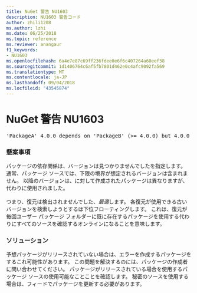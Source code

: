 ```yaml
---
title: NuGet 警告 NU1603
description: NU1603 警告コード
author: zhili1208
ms.author: lzhi
ms.date: 06/25/2018
ms.topic: reference
ms.reviewer: anangaur
f1_keywords:
- NU1603
ms.openlocfilehash: 6a4e7e87c69ff236fdee0e6f6c407264a60eef38
ms.sourcegitcommit: 1d1406764c6af5fb7801d462e0c4afc9092fa569
ms.translationtype: MT
ms.contentlocale: ja-JP
ms.lasthandoff: 09/04/2018
ms.locfileid: "43545874"
---
```

# <a name="nuget-warning-nu1603"></a>NuGet 警告 NU1603

<pre>'PackageA' 4.0.0 depends on 'PackageB' (>= 4.0.0) but 4.0.0 was not found. An approximate best match of 5.0.0 was resolved.</pre>

### <a name="issue"></a>懸案事項

パッケージの依存関係は、バージョンは見つかりませんでしたを指定します。 通常、パッケージ ソースでは、下限の境界が想定されるバージョンは含まれません。 以降のバージョンは、に対して作成されたパッケージは異なりますが、代わりに使用されました。<br/><br/>つまり、復元は検出されませんでした、*最適*します。 各復元が使用できる古いバージョンを検索しようとするは下位フローティングします。 これは、復元が毎回ユーザー パッケージ フォルダーに既に存在するパッケージを使用する代わりにすべてのソースを確認するオンラインになることを意味します。

### <a name="solution"></a>ソリューション
予想パッケージがリリースされていない場合は、エラーを作成するパッケージをするこれ可能性があります。 この問題を解決するのには、パッケージの作成者に問い合わせてください。 パッケージがリリースされている場合を使用するパッケージ ソースの使用可能なことことを確認します。 秘密のソースを使用する場合は、フィードでパッケージを更新する必要があります。 